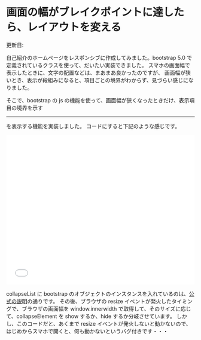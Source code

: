 # 画面の幅がブレイクポイントに達したら、レイアウトを変える

更新日:

自己紹介のホームページをレスポンシブに作成してみました。bootstrap 5.0 で定義されているクラスを使って、だいたい実装できました。
スマホの画面幅で表示したときに、文字の配置などは、まあまあ良かったのですが、
画面幅が狭いとき、表示が段組みになると、項目ごとの境界がわからず、見づらい感じになりました。

そこで、bootstrap の js の機能を使って、画面幅が狭くなったときだけ、表示項目の境界を示す <hr> を表示する機能を実装しました。
コードにすると下記のような感じです。

<iframe class="my-5" width="100%" height="400" src="//jsfiddle.net/jun_taka/3zjgyvcb/11/embedded/js,html,result/" allowfullscreen="allowfullscreen" allowpaymentrequest="" frameborder="0"></iframe>

collapseList に bootstrap のオブジェクトのインスタンスを入れているのは、[公式の説明](https://getbootstrap.com/docs/5.0/components/collapse/#via-javascript)の通りです。
その後、ブラウザの resize イベントが発火したタイミングで、ブラウザの画面幅を window.innerwidth で取得して、そのサイズに応じて、collapseElement を show するか、hide するか分岐させています。
しかし、このコードだと、あくまで resize イベントが発火しないと動かないので、はじめからスマホで開くと、何も動かないというバグ付きです・・・